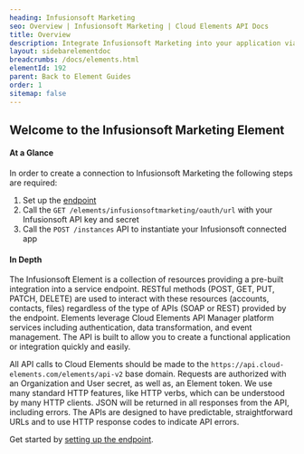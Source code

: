 ```yaml
---
heading: Infusionsoft Marketing
seo: Overview | Infusionsoft Marketing | Cloud Elements API Docs
title: Overview
description: Integrate Infusionsoft Marketing into your application via the Cloud Elements APIs.
layout: sidebarelementdoc
breadcrumbs: /docs/elements.html
elementId: 192
parent: Back to Element Guides
order: 1
sitemap: false
---
```


## Welcome to the Infusionsoft Marketing Element


#### At a Glance

In order to create a connection to Infusionsoft Marketing the following steps are required:

1. Set up the [endpoint](infusionsoft-marketing-endpoint-setup.html)
2. Call the `GET /elements/infusionsoftmarketing/oauth/url` with your Infusionsoft API key and secret
3. Call the `POST /instances` API to instantiate your Infusionsoft connected app

#### In Depth

The Infusionsoft Element is a collection of resources providing a pre-built integration into a service endpoint. RESTful methods (POST, GET, PUT, PATCH, DELETE) are used to interact with these resources (accounts, contacts, files) regardless of the type of APIs (SOAP or REST) provided by the endpoint. Elements leverage Cloud Elements API Manager platform services including authentication, data transformation, and event management.  The API is built to allow you to create a functional application or integration quickly and easily.

All API calls to Cloud Elements should be made to the `https://api.cloud-elements.com/elements/api-v2` base domain. Requests are authorized with an Organization and User secret, as well as, an Element token.  We use many standard HTTP features, like HTTP verbs, which can be understood by many HTTP clients. JSON will be returned in all responses from the API, including errors. The APIs are designed to have predictable, straightforward URLs and to use HTTP response codes to indicate API errors.

Get started by [setting up the endpoint](infusionsoft-marketing-endpoint-setup.html).
